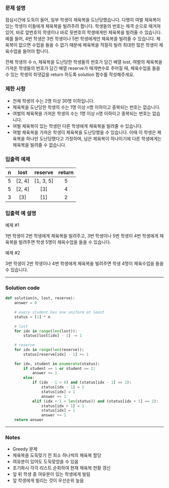 ### 문제 설명
점심시간에 도둑이 들어, 일부 학생이 체육복을 도난당했습니다. 다행히 여벌 체육복이 있는 학생이 이들에게 체육복을 빌려주려 합니다. 학생들의 번호는 체격 순으로 매겨져 있어, 바로 앞번호의 학생이나 바로 뒷번호의 학생에게만 체육복을 빌려줄 수 있습니다. 예를 들어, 4번 학생은 3번 학생이나 5번 학생에게만 체육복을 빌려줄 수 있습니다. 체육복이 없으면 수업을 들을 수 없기 때문에 체육복을 적절히 빌려 최대한 많은 학생이 체육수업을 들어야 합니다.

전체 학생의 수 n, 체육복을 도난당한 학생들의 번호가 담긴 배열 lost, 여벌의 체육복을 가져온 학생들의 번호가 담긴 배열 reserve가 매개변수로 주어질 때, 체육수업을 들을 수 있는 학생의 최댓값을 return 하도록 solution 함수를 작성해주세요.

### 제한 사항

- 전체 학생의 수는 2명 이상 30명 이하입니다.
- 체육복을 도난당한 학생의 수는 1명 이상 n명 이하이고 중복되는 번호는 없습니다.
- 여벌의 체육복을 가져온 학생의 수는 1명 이상 n명 이하이고 중복되는 번호는 없습니다.
- 여벌 체육복이 있는 학생만 다른 학생에게 체육복을 빌려줄 수 있습니다.
- 여벌 체육복을 가져온 학생이 체육복을 도난당했을 수 있습니다. 이때 이 학생은 체육복을 하나만 도난당했다고 가정하며, 남은 체육복이 하나이기에 다른 학생에게는 체육복을 빌려줄 수 없습니다.

### 입출력 예제

n | lost | reserve | return
:-------------------------:|:-------------------------:|:-------------------------:|:-------------------------:
5 | [2, 4] | [1, 3, 5] | 5
5 | [2, 4] | [3] | 4
3 | [3] | [1] | 2

### 입출력 예 설명

예제 #1

1번 학생이 2번 학생에게 체육복을 빌려주고, 3번 학생이나 5번 학생이 4번 학생에게 체육복을 빌려주면 학생 5명이 체육수업을 들을 수 있습니다.

예제 #2

3번 학생이 2번 학생이나 4번 학생에게 체육복을 빌려주면 학생 4명이 체육수업을 들을 수 있습니다.

---

### Solution code

```python
def solution(n, lost, reserve):
    answer = 0
    
    # every student has one uniform at least
    status = [1] * n
    
    # lost
    for idx in range(len(lost)):
        status[lost[idx] - 1] -= 1
    
    # reserve
    for idx in range(len(reserve)):
        status[reserve[idx] - 1] += 1
        
    for idx, student in enumerate(status):
        if student == 1 or student == 2:
            answer += 1
        else:
            if (idx - 1 > 0) and (status[idx - 1] == 2):
                status[idx - 1] = 1
                status[idx] = 1
                answer += 1
            elif (idx + 1 < len(status)) and (status[idx + 1] == 2):
                status[idx + 1] = 1
                status[idx] = 1
                answer += 1
    return answer
```

---

### Notes

- Greedy 문제
- 체육복을 도둑맞기 전 최소 하나씩의 체육복 할당
- 여유분이 있어도 도둑맞았을 수 있음
- 초기화시 각각 리스트 순회하여 현재 체육복 현황 갱신
- 앞 뒤 학생 중 여유분이 있는 학생에게 빌림
- 앞 학생에게 빌리는 것이 우선순위 높음